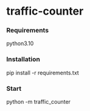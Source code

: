 # traffic-counter

### Requirements

python3.10

### Installation

pip install -r requirements.txt

### Start

python -m traffic_counter
